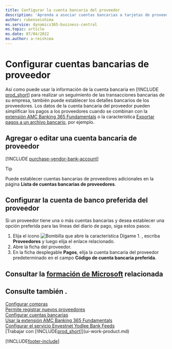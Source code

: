 ```yaml
---
title: Configurar la cuenta bancaria del proveedor
description: 'Aprenda a asociar cuentas bancarias a tarjetas de proveedores en Business Central, incluida la información de contacto, SWIFT y códigos IBAN.'
author: rubenseishima
ms.service: dynamics365-business-central
ms.topic: article
ms.date: 07/04/2022
ms.author: a-reishima
---
```

# Configurar cuentas bancarias de proveedor

Así como puede usar la información de la cuenta bancaria en [!INCLUDE [prod_short](includes/prod_short.md)] para realizar un seguimiento de las transacciones bancarias de su empresa, también puede establecer los detalles bancarios de los proveedores. Los datos de la cuenta bancaria del proveedor pueden simplificar los pagos a los proveedores cuando se combinan con la [extensión AMC Banking 365 Fundamentals](ui-extensions-amc-banking.md) o la característica [Exportar pagos a un archivo bancario](finance-make-payments-with-bank-data-conversion-service-or-sepa-credit-transfer.md), por ejemplo.

## Agregar o editar una cuenta bancaria de proveedor

[!INCLUDE [purchase-vendor-bank-account](includes/purchase-vendor-bank-account.md)]

> [!TIP]
> Puede establecer cuentas bancarias de proveedores adicionales en la página **Lista de cuentas bancarias de proveedores**.

## Configurar la cuenta de banco preferida del proveedor

Si un proveedor tiene una o más cuentas bancarias y desea establecer una opción preferida para las líneas del diario de pago, siga estos pasos:

1. Elija el icono ![Bombilla que abre la característica Dígame 1.](media/ui-search/search_small.png "Dígame qué desea hacer") , escriba **Proveedores** y luego elija el enlace relacionado.
2. Abre la ficha del proveedor.
3. En la ficha desplegable **Pagos**, elija la cuenta bancaria del proveedor predeterminado en el campo **Código de cuenta bancaria preferida**.

## Consultar la [formación de Microsoft](/training/modules/cash-management-dynamics-365-business-central/) relacionada

## Consulte también .

[Configurar compras](purchasing-setup-purchasing.md)  
[Permite registrar nuevos proveedores](purchasing-how-register-new-vendors.md)  
[Configurar cuentas bancarias](bank-how-setup-bank-accounts.md)  
[Usar la extensión AMC Banking 365 Fundamentals](ui-extensions-amc-banking.md)  
[Configurar el servicio Envestnet Yodlee Bank Feeds](bank-how-setup-bank-statement-service.md)  
[Trabajar con [!INCLUDE[prod_short](includes/prod_short.md)]](ui-work-product.md)

[!INCLUDE[footer-include](includes/footer-banner.md)]
